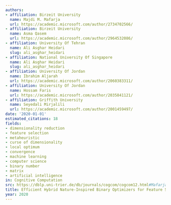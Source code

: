 ```yaml
---
authors:
- affiliation: Birzeit University
  name: Majdi M. Mafarja
  url: https://academic.microsoft.com/author/2734702566/
- affiliation: Birzeit University
  name: Asma Qasem
  url: https://academic.microsoft.com/author/2964532086/
- affiliation: University Of Tehran
  name: Ali Asghar Heidari
  slug: ali_asghar_heidari
- affiliation: National University Of Singapore
  name: Ali Asghar Heidari
  slug: ali_asghar_heidari
- affiliation: University Of Jordan
  name: Ibrahim Aljarah
  url: https://academic.microsoft.com/author/2060383311/
- affiliation: University Of Jordan
  name: Hossam Faris
  url: https://academic.microsoft.com/author/2035841121/
- affiliation: Griffith University
  name: Seyedali Mirjalili
  url: https://academic.microsoft.com/author/2001459497/
date: '2020-01-01'
estimated_citations: 18
fields:
- dimensionality reduction
- feature selection
- metaheuristic
- curse of dimensionality
- local optimum
- convergence
- machine learning
- computer science
- binary number
- matrix
- artificial intelligence
in: Cognitive Computation
src: https://dblp.uni-trier.de/db/journals/cogcom/cogcom12.html#MafarjaQHAFM20
title: Efficient Hybrid Nature-Inspired Binary Optimizers for Feature Selection
year: 2020
---
```

